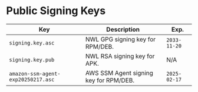 # Public Signing Keys

| Key                                | Description                            | Exp.         |
|------------------------------------|----------------------------------------|--------------|
| `signing.key.asc`                  | NWL GPG signing key for RPM/DEB.       | `2033-11-20` |
| `signing.key.pub`                  | NWL RSA signing key for APK.           | N/A          |
| `amazon-ssm-agent-exp20250217.asc` | AWS SSM Agent signing key for RPM/DEB. | `2025-02-17` |
